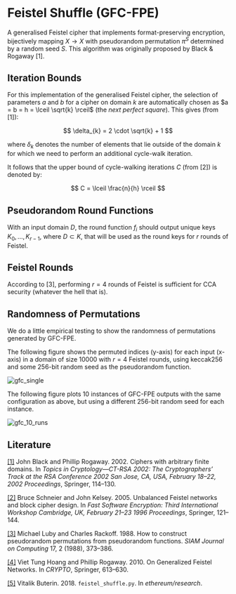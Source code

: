 # Feistel Shuffle (GFC-FPE)

A generalised Feistel cipher that implements format-preserving encryption, bijectively mapping $X \rightarrow X$ with pseudorandom permutation $\pi^{S}$ determined by a random seed $S$. This algorithm was originally proposed by Black & Rogaway [1].

## Iteration Bounds

For this implementation of the generalised Feistel cipher, the selection of parameters $a$ and $b$ for a cipher on domain $k$ are automatically chosen as $a = b = h = \lceil \sqrt{k} \rceil$ (the _next perfect square_). This gives (from [1]):

$$
\delta_{k} = 2 \cdot \sqrt{k} + 1
$$

where $\delta_{k}$ denotes the number of elements that lie outside of the domain $k$ for which we need to perform an additional cycle-walk iteration.

It follows that the upper bound of cycle-walking iterations $C$ (from [2]) is denoted by:

$$
C = \lceil \frac{n}{h} \rceil
$$

## Pseudorandom Round Functions

With an input domain $D$, the round function $f_i$ should output unique keys $K_0, ..., K_{r-1}$, where $D \subset K$, that will be used as the round keys for $r$ rounds of Feistel.

## Feistel Rounds

According to [3], performing $r = 4$ rounds of Feistel is sufficient for CCA security (whatever the hell that is).

## Randomness of Permutations

We do a little empirical testing to show the randomness of permutations generated by GFC-FPE.

The following figure shows the permuted indices (y-axis) for each input (x-axis) in a domain of size $10000$ with $r = 4$ Feistel rounds, using keccak256 and some 256-bit random seed as the pseudorandom function.

![gfc_single](https://user-images.githubusercontent.com/10385659/235701085-ec598e00-9822-4101-b434-3426613e2037.png)

The following figure plots 10 instances of GFC-FPE outputs with the same configuration as above, but using a different 256-bit random seed for each instance.

![gfc_10_runs](https://user-images.githubusercontent.com/10385659/235701120-0877141b-df82-428d-97c7-9803612d280c.png)

## Literature

[[1]](https://eprint.iacr.org/2001/012.pdf) John Black and Phillip Rogaway. 2002. Ciphers with arbitrary finite domains. In _Topics in Cryptology—CT-RSA 2002: The Cryptographers’ Track at the RSA Conference 2002 San Jose, CA, USA, February 18–22, 2002 Proceedings_, Springer, 114–130.

[[2]](https://citeseerx.ist.psu.edu/document?repid=rep1&type=pdf&doi=44a92f047caf3e1b8f83375a9fcfb10aaa5380eb) Bruce Schneier and John Kelsey. 2005. Unbalanced Feistel networks and block cipher design. In _Fast Software Encryption: Third International Workshop Cambridge, UK, February 21–23 1996 Proceedings_, Springer, 121–144.

[[3]](https://www.researchgate.net/profile/Michael-Luby-2/publication/220618451_How_to_Construct_Pseudorandom_Permutations_from_Pseudorandom_Functions/links/5fe0073aa6fdccdcb8ebce5d/How-to-Construct-Pseudorandom-Permutations-from-Pseudorandom-Functions.pdf) Michael Luby and Charles Rackoff. 1988. How to construct pseudorandom permutations from pseudorandom functions. _SIAM Journal on Computing_ 17, 2 (1988), 373–386.

[[4]](https://www.iacr.org/archive/crypto2010/62230607/62230607.pdf) Viet Tung Hoang and Phillip Rogaway. 2010. On Generalized Feistel Networks. In _CRYPTO_, Springer, 613–630.

[[5]](https://github.com/ethereum/research/blob/master/shuffling/feistel_shuffle.py) Vitalik Buterin. 2018. `feistel_shuffle.py`. In _ethereum/research_.
